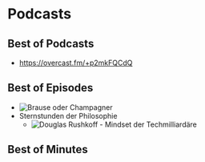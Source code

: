 # Podcasts

## Best of Podcasts
- https://overcast.fm/+p2mkFQCdQ

## Best of Episodes
- ![Brause oder Champagner](https://overcast.fm/+dnUhHHav0)
- Sternstunden der Philosophie
  - ![Douglas Rushkoff - Mindset der Techmilliardäre](https://overcast.fm/+AAjKsW36oKk)

## Best of Minutes